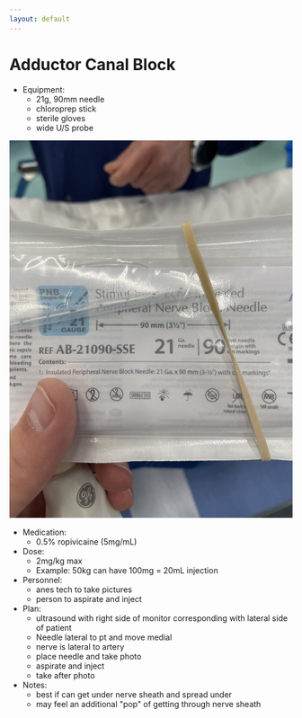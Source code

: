 ```yaml
---
layout: default
---
```


# Adductor Canal Block

* Equipment: 
  * 21g, 90mm needle
  * chloroprep stick
  * sterile gloves
  * wide U/S probe

![Block Needle](_images/21g_90mm.jpg)

* Medication: 
  * 0.5% ropivicaine (5mg/mL)
* Dose: 
  * 2mg/kg max
  * Example: 50kg can have 100mg = 20mL injection
* Personnel: 
  * anes tech to take pictures
  * person to aspirate and inject
* Plan: 
  * ultrasound with right side of monitor corresponding with lateral side of patient
  * Needle lateral to pt and move medial
  * nerve is lateral to artery
  * place needle and take photo
  * aspirate and inject
  * take after photo
* Notes:
  * best if can get under nerve sheath and spread under
  * may feel an additional "pop" of getting through nerve sheath
